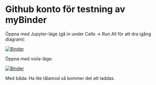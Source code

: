 # Github konto för testning av myBinder


Öppna med Jupyter-läge (gå in under Cells -> Run All för att dra igång diagram):

[![Binder](https://mybinder.org/badge_logo.svg)](https://mybinder.org/v2/gh/Raiztlin/Public_Binder_Test.git/master?filepath=%2Ftest%2Fsrc%2Fmain.ipynb)


Öppna med voila-läge:

[![Binder](https://mybinder.org/badge_logo.svg)](https://mybinder.org/v2/gh/Raiztlin/Public_Binder_Test.git/master?urlpath=%2Fvoila%2Frender%2Ftest%2Fsrc%2Fmain_voila.ipynb)

Med båda: Ha lite tålamod så kommer det att laddas. 